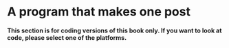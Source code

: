 # A program that makes one post

__This section is for coding versions of this book only. If you want to look at code, please select one of the platforms.__